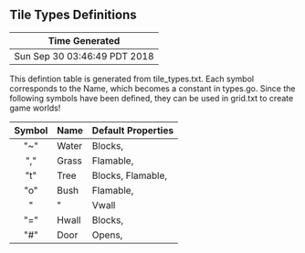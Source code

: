 
Tile Types Definitions
----------------------------------------------------------------------
 
Time Generated |
---------------|
Sun Sep 30 03:46:49 PDT 2018 |

This defintion table is generated from tile_types.txt.  Each symbol
corresponds to the Name, which becomes a constant in types.go.  Since
the following symbols have been defined, they can be used in grid.txt
to create game worlds!
 
| Symbol | Name | Default Properties  |
|:------:|------|---------------------|
| "~" | Water |  Blocks, |
| "," | Grass |  Flamable, |
| "t" | Tree |  Blocks, Flamable, |
| "o" | Bush |  Flamable, |
| "|" | Vwall |  Blocks, |
| "=" | Hwall |  Blocks, |
| "#" | Door |  Opens, |


